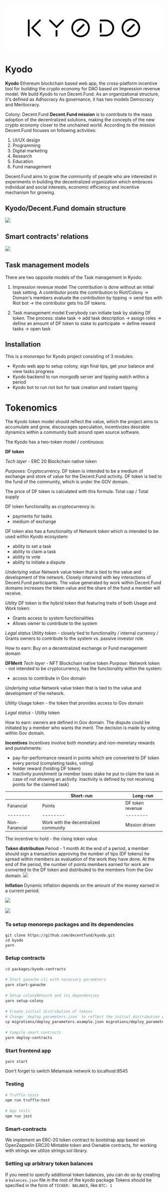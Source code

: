<img align="center" src="./img/kyodo_logo.svg" />

# Kyodo

**Kyodo**
Ethereum blockchain based web app, the cross-platform incentive tool for building the crypto economy for DAO based on Impression revenue model. We build Kyodo to run Decent.Fund.
As an organizational structure, it's defined as Adhocracy
As governance, it has two models Democracy and Meritocracy.

Colony: Decent.Fund
**Decent.Fund mission** is to contribute to the mass adoption of the decentralized solutions, making the concepts of the new crypto economy closer to the unchained world. According to the mission Decent.Fund focuses on following activities:

1. UI/UX design
2. Programming
3. Digital marketing
4. Research
5. Education
6. Fund management

Decent.Fund aims to grow the community of people who are interested in experiments in building the decentralized organization which embraces individual and social interests, economic efficiency and incentive mechanism for growing.

## Kyodo/Decent.Fund domain structure

![](https://i.imgur.com/ec7SFum.png)

## Smart contracts' relations

![](https://i.imgur.com/SQ1tplh.png)

## Task management models

There are two opposite models of the Task management in Kyodo:

1. Impression revenue model
   The contribution is done without an initial task setting.
   A contributor posts the contribution to Riot/Colony → Domain's members evaluate the contribution by tipping → send tips with Riot bot → the contributor gets his DF tokens.

2. Task management model
   Everybody can initiate task by staking DF token.
   The process:
   stake task → add task description → assign roles → define an amount of DF token to stake to participate → define reward tasks → open task

## Installation

This is a monorepo for Kyodo project consisting of 3 modules:

- Kyodo web app to setup colony, sign final tips, get your balance and view tasks progress
- Kyodo backend to run mongodb server and tipping watch within a period
- Kyodo bot to run riot bot for task creation and instant tipping

# **Tokenomics**

The Kyodo token model should reflect the value, which the project aims to accumulate and grow, discourages speculation, incentivizes desirable dynamics within a community built around open source software.

The Kyodo has a two-token model / continuous:

**DF token**

_Tech layer_ - ERC 20 Blockchain native token

_Purposes:_
Cryptocurrency. DF token is intended to be a medium of exchange and store of value for the Decent.Fund activity. DF token is tied to the fund of the community, which is under the GOV domain.

The price of DF token is calculated with this formula:
Total cap / Total supply

DF token functionality as cryptocurrency is:

- payments for tasks
- medium of exchange

DF token also has a functionality of Network token which is intended to be used within Kyodo ecosystem:

- ability to set a task
- ability to claim a task
- ability to vote
- ability to initiate a dispute

_Underlying value_
Network value token that is tied to the value and development of the network.
Closely interwind with key interactions of Decent.Fund participants. The value generated by work within Decent.Fund domains increases the token value and the share of the fund a member will receive.

_Utility_
DF token is the hybrid token that featuring traits of both Usage and Work token:

- Grants access to system functionalities
- Allows owner to contribute to the system

_Legal status_
Utility token - closely tied to functionality / internal currency / Grants owners to contribute to the system vs. passive investor role.

How to earn: Buy on a decentralized exchange or Fund management domain

**DFMerit**
_Tech layer_ - NFT Blockchain native token
_Purpose:_
Network token - not intended to be cryptocurrency, has the functionality within the system:

- access to contribute in Gov domain

_Underlying value_
Network value token that is tied to the value and development of the network.

_Utility_
Usage token - the token that provides access to Gov domain

_Legal status_ - Utility token

How to earn: owners are defined in Gov domain. The dispute could be initiated by a member who wants the merit. The decision is made by voting within Gov domain.

**Incentives**
Incentives involve both monetary and non-monetary rewards and punishments:

- pay-for-performance reward in points which are converted to DF token every period (completing tasks, voting)
- holder reward (holding DF token)
- Inactivity punishment (a member loses stake he put to claim the task in case of not showing an activity. Inactivity is defined by not receiving points for the claimed task)

|               | Short-run                             | Long-run         |
| ------------- | ------------------------------------- | ---------------- |
| Fanancial     | Points                                | DF token revenue |
| --------      | --------                              | --------         |
| Non-Fanancial | Work with the decentralized community | Mission driven   |

The incentive to hold - the rising token value

**Token distribution**
Period - 1 month
At the end of a period, a member should sign a transaction approving the number of tips (DF tokens) he spread within members as evaluation of the work they have done.
At the end of the period, the number of points members earned for work are converted to the DF token and distributed to the members from the Gov domain.
![](https://i.imgur.com/fEaJ4b0.png)

**Inflation**
Dynamic inflation depends on the amount of the money earned in a current period.

![](https://i.imgur.com/KcjRVop.png)

![](https://i.imgur.com/rmQ2QMA.png)

### To setup monorepo packages and its dependencies

```
git clone https://github.com/decentfund/kyodo.git
cd kyodo
yarn
```

### Setup contracts

```bash
cd packages/kyodo-contracts

# Start ganache cli with necessary parameters
yarn start-ganache

# Setup colonyNetwork and its dependencies
yarn setup-colony

# Create initial distribution of tokens
# Change `deploy_parameters.json` to reflect the initial distribution you want or leave the accounts section empty.
cp migrations/deploy_parameters.example.json migrations/deploy_parameters.json

# Compile smart contracts
yarn deploy-contracts
```

### Start frontend app

```
yarn start
```

Don't forget to switch Metamask network to localhost:8545

### Testing

```bash
# Truffle tests
npm run truffle:test

# App tests
npm run jest
```

### Smart-contracts

We implement an ERC-20 token contract to bootstrap app based on OpenZeppelin ERC20 Mintable token and Ownable contracts, for working with strings we utilize strings.sol library.

### Setting up arbitrary token balances

If you need to specify additional token balances, you can do so by creating a `balances.json` file in the root of the kyodo package
Tokens should be specified in the form of `TICKER: BALANCE`, like `BTC: 1`
